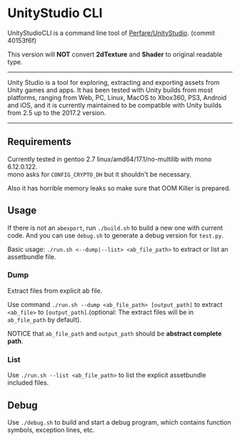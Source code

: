 # UnityStudio CLI

UnityStudioCLI is a command line tool of [Perfare/UnityStudio](https://github.com/Perfare/UnityStudio). (commit 40153f6f)

This version will **NOT** convert **2dTexture** and **Shader** to original readable type.

---

Unity Studio is a tool for exploring, extracting and exporting assets from Unity games and apps. It has been tested with Unity builds from most platforms, ranging from Web, PC, Linux, MacOS to Xbox360, PS3, Android and iOS, and it is currently maintained to be compatible with Unity builds from 2.5 up to the 2017.2 version.

---

## Requirements 

Currently tested in gentoo 2.7 linux/amd64/17.1/no-multilib with mono 6.12.0.122.</br>
mono asks for `CONFIG_CRYPTO_DH` but it shouldn't be necessary.

Also it has horrible memory leaks so make sure that OOM Killer is prepared.

## Usage

If there is not an `abexport`, run `./build.sh` to build a new one with current code. And you can use `debug.sh` to generate a debug version for `test.py`.

Basic usage: `./run.sh <--dump|--list> <ab_file_path>` to extract or list an assetbundle file.

### Dump

Extract files from explicit ab file.

Use command `./run.sh --dump <ab_file_path> [output_path]` to extract `<ab_file>` to `[output_path]`.(optional: The extract files will be in `ab_file_path` by default).

NOTICE that  `ab_file_path` and `output_path` should be **abstract complete path**.

### List

Use `./run.sh --list <ab_file_path>` to list the explicit assetbundle included files.

## Debug

Use `./debug.sh` to build and start a debug program, which contains function symbols, exception lines, etc.


